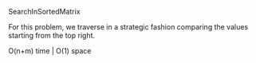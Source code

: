 SearchInSortedMatrix

For this problem, we traverse in a strategic fashion comparing the values starting from the top right. 

O(n+m) time | O(1) space